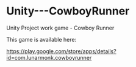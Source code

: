 # Unity---CowboyRunner
Unity Project work game - Cowboy Runner

This game is available here:

https://play.google.com/store/apps/details?id=com.lunarmonk.cowboyrunner
